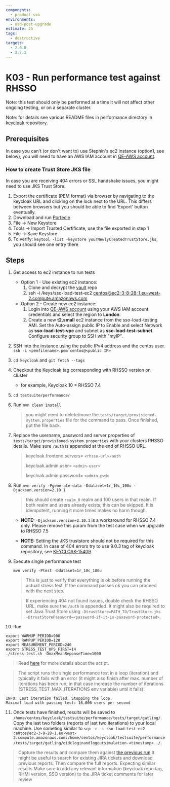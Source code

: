 ```yaml
---
components:
  - product-sso
environments:
  - osd-post-upgrade
estimate: 2h
tags:
  - destructive
targets:
  - 2.6.0
  - 2.7.1
---
```


# K03 - Run performance test against RHSSO

Note: this test should only be performed at a time it will not affect other ongoing testing, or on a separate cluster.

Note: for details see various README files in performance directory in [keycloak](https://github.com/keycloak/keycloak/tree/master/testsuite/performance) repository.

## Prerequisites

In case you can't (or don't want to) use Stephin's ec2 instance (option1, see below), you will need to have an AWS IAM account in [QE-AWS account](https://068334777414.signin.aws.amazon.com/console).

### How to create Trust Store JKS file

In case you are receiving 404 errors or SSL handshake issues, you might need to use JKS Trust Store.

1. Export the certificate (PEM format) via browser by navigating to the keycloak URL and clicking on the lock next to the URL. This differs between browsers but you should be able to find 'Export' button eventually.
2. Download and run [Portecle](http://portecle.sourceforge.net/)
3. File -> New Keystore
4. Tools -> Import Trusted Certificate, use the file exported in step 1
5. File -> Save Keystore
6. To verify: `keytool -list -keystore yourNewlyCreatedTrustStore.jks`, you should see one entry there

## Steps

1. Get access to ec2 instance to run tests
   - Option 1 - Use existing ec2 instance:
     1. Clone and decrypt the [vault](https://gitlab.cee.redhat.com/integreatly-qe/vault) repo
     2. ssh -i <PATH-TO-VAULT-REPO>/keys/sso-load-test-ec2 centos@ec2-3-8-28-1.eu-west-2.compute.amazonaws.com
   - Option 2 - Create new ec2 instance:
     1. Login into [QE-AWS account](https://068334777414.signin.aws.amazon.com/console) using your AWS IAM account credentials and select the region to **London**.
     2. Create a new **t2.small** ec2 instance from the sso-load-testing AMI. Set the Auto-assign public IP to Enable and select Network as **sso-load-test-vpc** and subnet as **sso-load-test-subnet**. Configure security group to SSH with "myIP".
2. SSH into the instance using the public IPv4 address and the centos user. `ssh -i <pemfilename>.pem centos@<public IP>`
3. `cd keycloak` and `git fetch --tags`
4. Checkout the Keycloak tag corresponding with RHSSO version on cluster
   - for example, Keycloak 10 = RHSSO 7.4
5. `cd testsuite/performance/`
6. Run `mvn clean install`

   > you might need to delete/move the `tests/target/provisioned-system.properties` file for the command to pass. Once finished, put the file back.

7. Replace the username, password and server properties of `tests/target/provisioned-system.properties` with your clusters RHSSO details. Make sure `/auth` is appended at the end of RHSSO URL.

   > keycloak.frontend.servers= `<rhsso-url>/auth`
   >
   > keycloak.admin.user= `<admin-user>`
   >
   > keycloak.admin.password= `<admin-pwd>`

8. Run `mvn verify -Pgenerate-data -Ddataset=1r_10c_100u -Djackson.version=2.10.1`

   > this should create `realm_0` realm and 100 users in that realm. If both realm and users already exists, this can be skipped. It is idempotent, running it more times makes no harm though.

   - **NOTE:** `-Djackson.version=2.10.1` is a workaround for RHSSO 7.4 only. Please remove this param from the test case when we upgrade to RHSSO 7.5

   - **NOTE:** Setting the JKS truststore should not be required for this command. In case of 404 errors try to use 9.0.3 tag of keycloak repository, see [KEYCLOAK-15409](https://issues.redhat.com/browse/KEYCLOAK-15409).

9. Execute single performance test

   `mvn verify -Ptest -Ddataset=1r_10c_100u`

   > This is just to verify that everything is ok before running the actuall stress test. If the command passes ok you can proceed with the next step.

   > If experiencing 404 not found issues, double check the RHSSO URL, make sure the `/auth` is appended. It might also be required to set Java Trust Store using `-DtrustStore=PATH_TO/TrustStore.jks -DtrustStorePassword=<password-if-it-is-password-protected>`.

10. Run

```
export WARMUP_PERIOD=900
export RAMPUP_PERIOD=120
export MEASUREMENT_PERIOD=240
export STRESS_TEST_UPS_FIRST=14
./stress-test.sh -DmaxMeanReponseTime=1000
```

> Read [here](https://github.com/keycloak/keycloak/blob/master/testsuite/performance/README.stress-test.md#stress-test) for more details about the script.

> The script runs the single performance test in a loop (iteration) and typically it fails with an error (it might also finish after max. number of iterations has been run, in that case increase the number of iterations (STRESS_TEST_MAX_ITERATIONS env variable) until it fails):

```
INFO: Last iteration failed. Stopping the loop.
Maximal load with passing test: 16.000 users per second
```

11. Once tests have finished, results will be saved to `/home/centos/keycloak/testsuite/performance/tests/target/gatling/`. Copy the last two folders (reports of last two iterations) to your local machine. Use someting similar to `scp -r -i sso-load-test-ec2 centos@ec2-3-8-28-1.eu-west-2.compute.amazonaws.com:/home/centos/keycloak/testsuite/performance/tests/target/gatling/oidcloginandlogoutsimulation-<timestamp> ./`.

> Capture the results and compare them against [the previous run](https://docs.google.com/spreadsheets/d/1VGL87kaSKaz7ndjj1tNlRQiYDf2zn-lT1uHeOCPII3M/edit#gid=1845969669)
> It might be useful to search for existing JIRA tickets and download previous reports. Then compare the full reports.
> Expecting similar results
> Make sure to add any relevant information (keycloak repo tag, RHMI version, SSO version) to the JIRA ticket comments for later review

